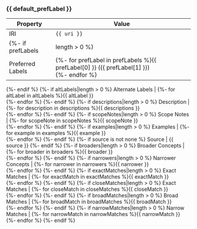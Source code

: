 ### {{ default_prefLabel }}
Property | Value
--- | ---
IRI | `{{ uri }}`
{%- if prefLabels|length > 0 %}
Preferred Labels | {%- for prefLabel in prefLabels %}{{ prefLabel[0] }} ({{ prefLabel[1] }})<br />{%- endfor %}
{%- endif %}
{%- if altLabels|length > 0 %}
Alternate Labels | {%- for altLabel in altLabels %}{{ altLabel }}<br />{%- endfor %}
{%- endif %}
{%- if descriptions|length > 0 %}
Description | {%- for description in descriptions %}{{ descriptions }}<br />{%- endfor %}
{%- endif %}
{%- if scopeNotes|length > 0 %}
Scope Notes | {%- for scopeNote in scopeNotes %}{{ scopeNote }}<br />{%- endfor %}
{%- endif %}
{%- if examples|length > 0 %}
Examples | {%- for example in examples %}{{ example }}<br />{%- endfor %}
{%- endif %}
{%- if source is not none %}
Source | {{ source }}
{%- endif %}
{%- if broaders|length > 0 %}
Broader Concepts | {%- for broader in broaders %}{{ broader }}<br />{%- endfor %}
{%- endif %}
{%- if narrowers|length > 0 %}
Narrower Concepts | {%- for narrower in narrowers %}{{ narrower }}<br />{%- endfor %}
{%- endif %}
{%- if exactMatches|length > 0 %}
Exact Matches | {%- for exactMatch in exactMatches %}{{ exactMatch }}<br />{%- endfor %}
{%- endif %}
{%- if closeMatches|length > 0 %}
Exact Matches | {%- for closeMatch in closeMatches %}{{ closeMatch }}<br />{%- endfor %}
{%- endif %}
{%- if broadMatches|length > 0 %}
Broad Matches | {%- for broadMatch in broadMatches %}{{ broadMatch }}<br />{%- endfor %}
{%- endif %}
{%- if narrowMatches|length > 0 %}
Narrow Matches | {%- for narrowMatch in narrowMatches %}{{ narrowMatch }}<br />{%- endfor %}
{%- endif %}
